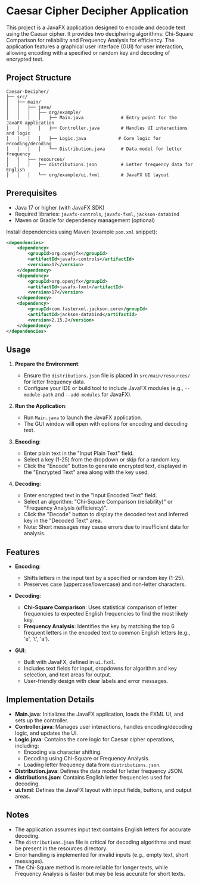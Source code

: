 # Caesar Cipher Decipher Application

This project is a JavaFX application designed to encode and decode text using the Caesar cipher. It provides two deciphering algorithms: Chi-Square Comparison for reliability and Frequency Analysis for efficiency. The application features a graphical user interface (GUI) for user interaction, allowing encoding with a specified or random key and decoding of encrypted text.

## Project Structure

```
Caesar-Decipher/
├── src/
│   ├── main/
│   │   ├── java/
│   │   │   ├── org/example/
│   │   │   │   ├── Main.java              # Entry point for the JavaFX application
│   │   │   │   ├── Controller.java        # Handles UI interactions and logic
│   │   │   │   ├── Logic.java            # Core logic for encoding/decoding
│   │   │   │   └── Distribution.java      # Data model for letter frequency
│   │   ├── resources/
│   │   │   ├── distributions.json         # Letter frequency data for English
│   │   │   └── org/example/ui.fxml        # JavaFX UI layout
```

## Prerequisites

- Java 17 or higher (with JavaFX SDK)
- Required libraries: `javafx-controls`, `javafx-fxml`, `jackson-databind`
- Maven or Gradle for dependency management (optional)

Install dependencies using Maven (example `pom.xml` snippet):
```xml
<dependencies>
    <dependency>
        <groupId>org.openjfx</groupId>
        <artifactId>javafx-controls</artifactId>
        <version>17</version>
    </dependency>
    <dependency>
        <groupId>org.openjfx</groupId>
        <artifactId>javafx-fxml</artifactId>
        <version>17</version>
    </dependency>
    <dependency>
        <groupId>com.fasterxml.jackson.core</groupId>
        <artifactId>jackson-databind</artifactId>
        <version>2.15.2</version>
    </dependency>
</dependencies>
```

## Usage

1. **Prepare the Environment**:
   - Ensure the `distributions.json` file is placed in `src/main/resources/` for letter frequency data.
   - Configure your IDE or build tool to include JavaFX modules (e.g., `--module-path` and `--add-modules` for JavaFX).

2. **Run the Application**:
   - Run `Main.java` to launch the JavaFX application.
   - The GUI window will open with options for encoding and decoding text.

3. **Encoding**:
   - Enter plain text in the "Input Plain Text" field.
   - Select a key (1-25) from the dropdown or skip for a random key.
   - Click the "Encode" button to generate encrypted text, displayed in the "Encrypted Text" area along with the key used.

4. **Decoding**:
   - Enter encrypted text in the "Input Encoded Text" field.
   - Select an algorithm: "Chi-Square Comparison (reliability)" or "Frequency Analysis (efficiency)".
   - Click the "Decode" button to display the decoded text and inferred key in the "Decoded Text" area.
   - Note: Short messages may cause errors due to insufficient data for analysis.

## Features

- **Encoding**:
  - Shifts letters in the input text by a specified or random key (1-25).
  - Preserves case (uppercase/lowercase) and non-letter characters.

- **Decoding**:
  - **Chi-Square Comparison**: Uses statistical comparison of letter frequencies to expected English frequencies to find the most likely key.
  - **Frequency Analysis**: Identifies the key by matching the top 6 frequent letters in the encoded text to common English letters (e.g., 'e', 't', 'a').

- **GUI**:
  - Built with JavaFX, defined in `ui.fxml`.
  - Includes text fields for input, dropdowns for algorithm and key selection, and text areas for output.
  - User-friendly design with clear labels and error messages.

## Implementation Details

- **Main.java**: Initializes the JavaFX application, loads the FXML UI, and sets up the controller.
- **Controller.java**: Manages user interactions, handles encoding/decoding logic, and updates the UI.
- **Logic.java**: Contains the core logic for Caesar cipher operations, including:
  - Encoding via character shifting.
  - Decoding using Chi-Square or Frequency Analysis.
  - Loading letter frequency data from `distributions.json`.
- **Distribution.java**: Defines the data model for letter frequency JSON.
- **distributions.json**: Contains English letter frequencies used for decoding.
- **ui.fxml**: Defines the JavaFX layout with input fields, buttons, and output areas.

## Notes

- The application assumes input text contains English letters for accurate decoding.
- The `distributions.json` file is critical for decoding algorithms and must be present in the resources directory.
- Error handling is implemented for invalid inputs (e.g., empty text, short messages).
- The Chi-Square method is more reliable for longer texts, while Frequency Analysis is faster but may be less accurate for short texts.